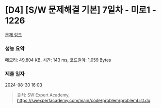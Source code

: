 # [D4] [S/W 문제해결 기본] 7일차 - 미로1 - 1226 

[문제 링크](https://swexpertacademy.com/main/code/problem/problemDetail.do?contestProbId=AV14vXUqAGMCFAYD) 

### 성능 요약

메모리: 49,804 KB, 시간: 143 ms, 코드길이: 1,059 Bytes

### 제출 일자

2024-08-30 16:03



> 출처: SW Expert Academy, https://swexpertacademy.com/main/code/problem/problemList.do